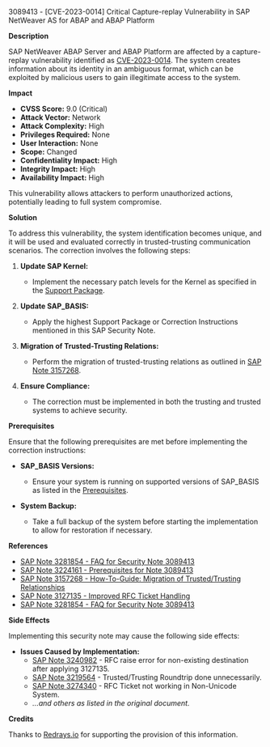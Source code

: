 3089413 - [CVE-2023-0014] Critical Capture-replay Vulnerability in SAP NetWeaver AS for ABAP and ABAP Platform

**Description**

SAP NetWeaver ABAP Server and ABAP Platform are affected by a capture-replay vulnerability identified as [CVE-2023-0014](https://www.cve.org/CVERecord?id=CVE-2023-0014). The system creates information about its identity in an ambiguous format, which can be exploited by malicious users to gain illegitimate access to the system.

**Impact**

- **CVSS Score:** 9.0 (Critical)
- **Attack Vector:** Network
- **Attack Complexity:** High
- **Privileges Required:** None
- **User Interaction:** None
- **Scope:** Changed
- **Confidentiality Impact:** High
- **Integrity Impact:** High
- **Availability Impact:** High

This vulnerability allows attackers to perform unauthorized actions, potentially leading to full system compromise.

**Solution**

To address this vulnerability, the system identification becomes unique, and it will be used and evaluated correctly in trusted-trusting communication scenarios. The correction involves the following steps:

1. **Update SAP Kernel:**
   - Implement the necessary patch levels for the Kernel as specified in the [Support Package](https://me.sap.com/supportpackage/SAPKB70041).

2. **Update SAP_BASIS:**
   - Apply the highest Support Package or Correction Instructions mentioned in this SAP Security Note.

3. **Migration of Trusted-Trusting Relations:**
   - Perform the migration of trusted-trusting relations as outlined in [SAP Note 3157268](https://me.sap.com/notes/3157268).

4. **Ensure Compliance:**
   - The correction must be implemented in both the trusting and trusted systems to achieve security.

**Prerequisites**

Ensure that the following prerequisites are met before implementing the correction instructions:

- **SAP_BASIS Versions:**
  - Ensure your system is running on supported versions of SAP_BASIS as listed in the [Prerequisites](https://me.sap.com/notes/3224161).

- **System Backup:**
  - Take a full backup of the system before starting the implementation to allow for restoration if necessary.

**References**

- [SAP Note 3281854 - FAQ for Security Note 3089413](https://me.sap.com/notes/3281854)
- [SAP Note 3224161 - Prerequisites for Note 3089413](https://me.sap.com/notes/3224161)
- [SAP Note 3157268 - How-To-Guide: Migration of Trusted/Trusting Relationships](https://me.sap.com/notes/3157268)
- [SAP Note 3127135 - Improved RFC Ticket Handling](https://me.sap.com/notes/3127135)
- [SAP Note 3281854 - FAQ for Security Note 3089413](https://me.sap.com/notes/3281854)

**Side Effects**

Implementing this security note may cause the following side effects:

- **Issues Caused by Implementation:**
  - [SAP Note 3240982](https://me.sap.com/notes/0003240982) - RFC raise error for non-existing destination after applying 3127135.
  - [SAP Note 3219564](https://me.sap.com/notes/0003219564) - Trusted/Trusting Roundtrip done unnecessarily.
  - [SAP Note 3274340](https://me.sap.com/notes/0003274340) - RFC Ticket not working in Non-Unicode System.
  - *...and others as listed in the original document.*

**Credits**

Thanks to [Redrays.io](https://redrays.io) for supporting the provision of this information.